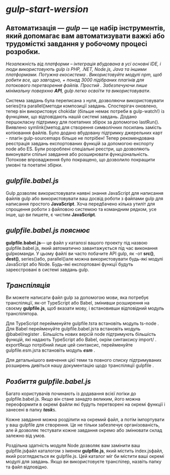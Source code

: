 # ***gulp-start-wersion***
## **Автоматизація** — ***gulp*** — це набір інструментів, який допомагає вам автоматизувати важкі або трудомісткі завдання у робочому процесі розробки.
*Незалежність від платформи – інтеграція вбудована в усі основні IDE, і люди використовують gulp із PHP, .NET, Node.js, Java та іншими платформами.
Потужна екосистема . Використовуйте модулі npm, щоб робити все, що завгодно, + понад 3000 підібраних плагінів для потокового перетворення файлів.
Простий . Забезпечуючи лише мінімальну поверхню **API**, gulp легко освоїти та використовувати*.

Система завдань була переписана з нуля, дозволяючи використовувати series()та parallel()методи композиції завдань.
Спостерігач оновлено, тепер він використовує chokidar (більше немає потреби в gulp-watch!) із функціями, що відповідають нашій системі завдань.
Додано першокласну підтримку для поетапних збірок за допомогою lastRun().
Виявлено symlink()метод для створення символічних посилань замість копіювання файлів.
Було додано вбудовану підтримку джерельних карт - плагін gulp-sourcemaps більше не потрібен!
Тепер рекомендована реєстрація завдань експортованих функцій за допомогою експорту node або ES.
Були розроблені спеціальні реєстри, що дозволяють виконувати спільні завдання або розширювати функціональність.
Потокове впровадження було покращено, що дозволило покращити умовні та поетапні збірки.
## *gulpfile.babel.js*
Gulp дозволяє використовувати наявні знання JavaScript для написання файлів gulp або використовувати ваш досвід роботи з файлами gulp для написання простого **JavaScript**. Хоча передбачено кілька утиліт для спрощення роботи з файловою системою та командним рядком, усе інше, що ви пишете, є чистим **JavaScript**.

## *gulpfile.babel.js пояснює*
**gulpfile.babel.js**— це файл у каталозі вашого проекту під назвою gulpfile.babel.js, який автоматично завантажується під час виконання gulpкоманди. У цьому файлі ви часто побачите API gulp, як -от **src()**, **dest()**, series()або, parallel()але можна використовувати будь-які модулі JavaScript або Node. Будь-які експортовані функції будуть зареєстровані в системі завдань gulp.

## *Транспіляція*
Ви можете написати файл gulp за допомогою мови, яка потребує транспіляції, як-от TypeScript або Babel, змінивши розширення на своєму **gulpfile.js**, щоб вказати мову, і встановивши відповідний модуль транспілятора.

Для TypeScript перейменуйте gulpfile.tsта встановіть модуль ts-node .
Для Babel перейменуйте gulpfile.babel.jsта встановіть модуль @babel/register .
Більшість нових версій node підтримують більшість функцій, які надають TypeScript або Babel, окрім синтаксису import/ . exportЯкщо потрібний лише цей синтаксис, перейменуйте gulpfile.esm.jsта встановіть модуль ***esm*** .

Для детальнішого вивчення цієї теми та повного списку підтримуваних розширень дивіться нашу документацію щодо транспіляції gulpfile .

## *Розбиття gulpfile.babel.js*
Багато користувачів починають із додавання всієї логіки до gulpfile.babel.js. Якщо він стане занадто великим, його можна переоформити в окремі файли які будуть перетворені на окремі функції і занесені в папку ***task***s.

Кожне завдання можна розділити на окремий файл, а потім імпортувати у ваш gulpfile для створення. Це не тільки забезпечує організованість, але й дозволяє тестувати кожне завдання окремо або змінювати склад залежно від умов.

Роздільна здатність модуля Node дозволяє вам замінити ваш gulpfile.jsфайл каталогом з іменем **gulpfile.js**, який містить index.jsфайл, який розглядається як gulpfile.js. Цей каталог міг би містити ваші окремі модулі для завдань. Якщо ви використовуєте транспілер, назвіть папку та файл відповідно.
